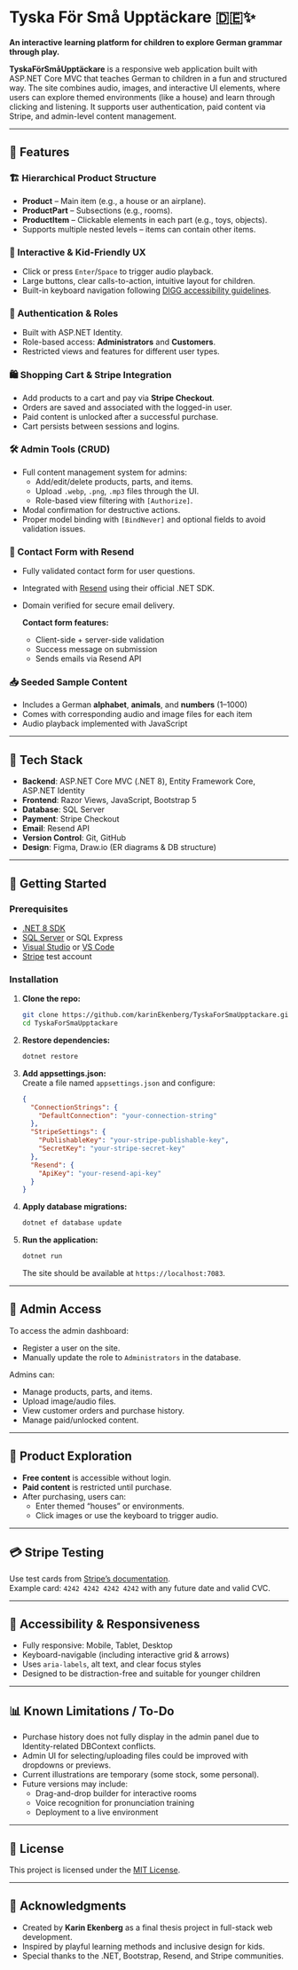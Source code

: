 
# Tyska För Små Upptäckare 🇩🇪✨  
**An interactive learning platform for children to explore German grammar through play.**

**TyskaFörSmåUpptäckare** is a responsive web application built with ASP.NET Core MVC that teaches German to children in a fun and structured way. 
The site combines audio, images, and interactive UI elements, where users can explore themed environments (like a house) and learn through clicking and listening. 
It supports user authentication, paid content via Stripe, and admin-level content management.

---

## 🚀 Features

### 🏗️ Hierarchical Product Structure
- **Product** – Main item (e.g., a house or an airplane).
- **ProductPart** – Subsections (e.g., rooms).
- **ProductItem** – Clickable elements in each part (e.g., toys, objects).
- Supports multiple nested levels – items can contain other items.

### 🧠 Interactive & Kid-Friendly UX
- Click or press `Enter`/`Space` to trigger audio playback.
- Large buttons, clear calls-to-action, intuitive layout for children.
- Built-in keyboard navigation following [DIGG accessibility guidelines](https://www.digg.se/webbriktlinjer/alla-webbriktlinjer/all-funktionalitet-ska-kunna-anvandas-med-tangentbord).

### 👥 Authentication & Roles
- Built with ASP.NET Identity.
- Role-based access: **Administrators** and **Customers**.
- Restricted views and features for different user types.

### 🛍️ Shopping Cart & Stripe Integration
- Add products to a cart and pay via **Stripe Checkout**.
- Orders are saved and associated with the logged-in user.
- Paid content is unlocked after a successful purchase.
- Cart persists between sessions and logins.

### 🛠️ Admin Tools (CRUD)
- Full content management system for admins:
  - Add/edit/delete products, parts, and items.
  - Upload `.webp`, `.png`, `.mp3` files through the UI.
  - Role-based view filtering with `[Authorize]`.
- Modal confirmation for destructive actions.
- Proper model binding with `[BindNever]` and optional fields to avoid validation issues.

### 💌 Contact Form with Resend
- Fully validated contact form for user questions.
- Integrated with [Resend](https://resend.com/) using their official .NET SDK.
- Domain verified for secure email delivery.

  **Contact form features:**
  - Client-side + server-side validation
  - Success message on submission
  - Sends emails via Resend API

### 📥 Seeded Sample Content
- Includes a German **alphabet**, **animals**, and **numbers** (1–1000)
- Comes with corresponding audio and image files for each item
- Audio playback implemented with JavaScript

---

## 🧰 Tech Stack

- **Backend**: ASP.NET Core MVC (.NET 8), Entity Framework Core, ASP.NET Identity  
- **Frontend**: Razor Views, JavaScript, Bootstrap 5  
- **Database**: SQL Server  
- **Payment**: Stripe Checkout  
- **Email**: Resend API  
- **Version Control**: Git, GitHub  
- **Design**: Figma, Draw.io (ER diagrams & DB structure)

---

## 🧪 Getting Started

### Prerequisites

- [.NET 8 SDK](https://dotnet.microsoft.com/download/dotnet/8.0)
- [SQL Server](https://www.microsoft.com/en-us/sql-server/sql-server-downloads) or SQL Express
- [Visual Studio](https://visualstudio.microsoft.com/) or [VS Code](https://code.visualstudio.com/)
- [Stripe](https://stripe.com) test account

### Installation

1. **Clone the repo:**
   ```bash
   git clone https://github.com/karinEkenberg/TyskaForSmaUpptackare.git
   cd TyskaForSmaUpptackare
   ```

2. **Restore dependencies:**
   ```bash
   dotnet restore
   ```

3. **Add appsettings.json:**  
   Create a file named `appsettings.json` and configure:

   ```json
   {
     "ConnectionStrings": {
       "DefaultConnection": "your-connection-string"
     },
     "StripeSettings": {
       "PublishableKey": "your-stripe-publishable-key",
       "SecretKey": "your-stripe-secret-key"
     },
     "Resend": {
       "ApiKey": "your-resend-api-key"
     }
   }
   ```

4. **Apply database migrations:**
   ```bash
   dotnet ef database update
   ```

5. **Run the application:**
   ```bash
   dotnet run
   ```
   The site should be available at `https://localhost:7083`.

---

## 🔐 Admin Access

To access the admin dashboard:

- Register a user on the site.
- Manually update the role to `Administrators` in the database.

Admins can:
- Manage products, parts, and items.
- Upload image/audio files.
- View customer orders and purchase history.
- Manage paid/unlocked content.

---

## 🧒 Product Exploration

- **Free content** is accessible without login.
- **Paid content** is restricted until purchase.
- After purchasing, users can:
  - Enter themed “houses” or environments.
  - Click images or use the keyboard to trigger audio.

---

## 💳 Stripe Testing

Use test cards from [Stripe’s documentation](https://stripe.com/docs/testing).  
Example card: `4242 4242 4242 4242` with any future date and valid CVC.

---

## 🧩 Accessibility & Responsiveness

- Fully responsive: Mobile, Tablet, Desktop
- Keyboard-navigable (including interactive grid & arrows)
- Uses `aria-labels`, alt text, and clear focus styles
- Designed to be distraction-free and suitable for younger children

---

## 📊 Known Limitations / To-Do

- Purchase history does not fully display in the admin panel due to Identity-related DBContext conflicts.
- Admin UI for selecting/uploading files could be improved with dropdowns or previews.
- Current illustrations are temporary (some stock, some personal).
- Future versions may include:
  - Drag-and-drop builder for interactive rooms
  - Voice recognition for pronunciation training
  - Deployment to a live environment

---

## 📄 License

This project is licensed under the [MIT License](LICENSE).

---

## 🙏 Acknowledgments

- Created by **Karin Ekenberg** as a final thesis project in full-stack web development.
- Inspired by playful learning methods and inclusive design for kids.
- Special thanks to the .NET, Bootstrap, Resend, and Stripe communities.


